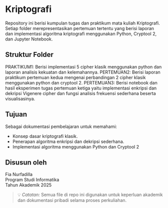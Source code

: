 # Kriptografi

Repository ini berisi kumpulan tugas dan praktikum mata kuliah Kriptografi.  
Setiap folder merepresentasikan pertemuan tertentu yang berisi laporan dan implementasi algoritma kriptografi menggunakan Python, Cryptool 2, dan Jupyter Notebook.



## Struktur Folder
PRAKTIKUM1: Berisi implementasi 5 cipher klasik menggunakan python dan laporan analisis kekuatan dan kelemahannya.
PERTEMUAN2: Berisi laporan praktikum pertemuan kedua mengenai perbandingan 2 cipher klasik menggunakan python dan cryptool 2.
PERTEMUAN3: Berisi notebook dan hasil eksperimen tugas pertemuan ketiga yaitu implementasi enkripsi dan dekripsi Vigenere cipher dan fungsi analisis frekuensi sederhana beserta visualisasinya.

## Tujuan
Sebagai dokumentasi pembelajaran untuk memahami:
- Konsep dasar kriptografi klasik.
- Penerapan algoritma enkripsi dan dekripsi sederhana.
- Implementasi algoritma menggunakan Python dan Cryptool 2

## Disusun oleh
Fia Nurfadilla  
Program Studi Informatika  
Tahun Akademik 2025  

> 💡 *Catatan:* Semua file di repo ini digunakan untuk keperluan akademik dan dokumentasi pribadi selama proses perkuliahan.
